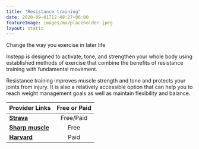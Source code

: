 ```yaml
---
title: "Resistance training"
date: 2020-09-01T12:49:27+06:00
featureImage: images/ma/placeholder.jpeg
layout: static
---
```


Change the way you exercise in later life

Instepp is designed to activate, tone, and strengthen your whole body using established methods of exercise that combine the benefits of resistance training with fundamental movement.

Resistance training improves muscle strength and tone and protects your joints from injury. It is also a relatively accessible option that can help you to reach weight management goals as well as maintain flexibility and balance.

| Provider Links      | Free or Paid  |  
| :-----------          | :--------------:      |  
| [**Strava**](https://www.strava.com/) | Free/Paid | 
| [**Sharp muscle**](https://www.sharpmuscle.com/fitness/resistance-training-strength-training/) | Free | 
| [**Harvard**](https://www.health.harvard.edu/exercise-and-fitness/strength-and-power-training-for-all-ages) | Paid | 
  

<br/><br/>






